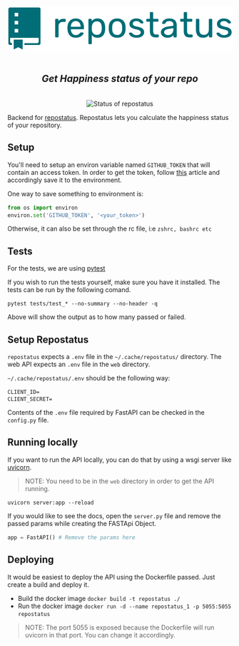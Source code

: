 <div align="center">
<img src=".github/logo_large.png" alt="repostatus logo">
<br>
<br>
<h2><i>Get Happiness status of your repo</i></h2>
<br>
<img src="https://apis.deepjyoti30.dev/repostatus/badge?repo=trotsly%2Frepostatus&style=for-the-badge" alt="Status of repostatus">
<br>
</div>

Backend for [repostatus](https://repostatus.deepjyoti30.dev). Repostatus lets you calculate the happiness status of your repository.

## Setup

You'll need to setup an environ variable named `GITHUB_TOKEN` that will contain an access token. In order to get the token, follow [this](https://docs.github.com/en/free-pro-team@latest/github/authenticating-to-github/creating-a-personal-access-token) article and accordingly save it to the environment.

One way to save something to environment is:

```python
from os import environ
environ.set('GITHUB_TOKEN', '<your_token>')
```

Otherwise, it can also be set through the rc file, i:e `zshrc, bashrc etc`

## Tests

For the tests, we are using [pytest](https://github.com/pytest-dev/pytest)

If you wish to run the tests yourself, make sure you have it installed. The tests can be run by the following comand.

```console
pytest tests/test_* --no-summary --no-header -q
```

Above will show the output as to how many passed or failed.

## Setup Repostatus

`repostatus` expects a `.env` file in the `~/.cache/repostatus/` directory. The web API expects an `.env` file in the `web` directory.

`~/.cache/repostatus/.env` should be the following way:

```
CLIENT_ID=
CLIENT_SECRET=
```

Contents of the `.env` file required by FastAPI can be checked in the `config.py` file.

## Running locally

If you want to run the API locally, you can do that by using a wsgi server like [uvicorn](https://www.uvicorn.org/).

>NOTE: You need to be in the `web` directory in order to get the API running.

```console
uvicorn server:app --reload
```

If you would like to see the docs, open the `server.py` file and remove the passed params while creating the FASTApi Object.

```python
app = FastAPI() # Remove the params here
```

## Deploying

It would be easiest to deploy the API using the Dockerfile passed. Just create a build and deploy it.

- Build the docker image `docker build -t repostatus ./`
- Run the docker image `docker run -d --name repostatus_1 -p 5055:5055 repostatus`

>NOTE: The port 5055 is exposed because the Dockerfile will run uvicorn in that port. You can change it accordingly.
